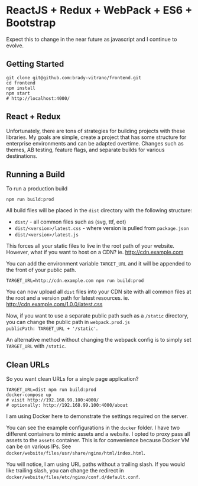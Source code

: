 # ReactJS + Redux + WebPack + ES6 + Bootstrap

Expect this to change in the near future as javascript and I continue to evolve.

## Getting Started

```
git clone git@github.com:brady-vitrano/frontend.git
cd frontend
npm install
npm start
# http://localhost:4000/
```

## React + Redux

Unfortunately, there are tons of strategies for building projects with these libraries. My goals are simple, 
create a project that has some structure for enterprise environments and can be adapted overtime. Changes such as
themes, AB testing, feature flags, and separate builds for various destinations.

## Running a Build

To run a production build

```
npm run build:prod
```

All build files will be placed in the `dist` directory with the following structure:

* `dist/` - all common files such as (svg, ttf, eot)
* `dist/<version>/latest.css` - where version is pulled from `package.json`
* `dist/<version>/latest.js` 

This forces all your static files to live in the root path of your website. However, what if you want to host on a CDN?
ie. http://cdn.example.com
 
You can add the environment variable `TARGET_URL` and it will be appended to the front of your public path.

```
TARGET_URL=http://cdn.example.com npm run build:prod
```

You can now upload all `dist` files into your CDN site with all common files at the root and a version path for latest resources.
ie. http://cdn.example.com/1.0.0/latest.css

Now, if you want to use a separate public path such as a `/static` directory, you can change the public path in `webpack.prod.js`  
`publicPath: TARGET_URL + '/static'`.

An alternative method without changing the webpack config is to simply set `TARGET_URL` with `/static`. 

 
## Clean URLs

So you want clean URLs for a single page application?

```
TARGET_URL=dist npm run build:prod
docker-compose up
# visit http://192.168.99.100:4000/
# optionally: http://192.168.99.100:4000/about
```

I am using Docker here to demonstrate the settings required on the server.

You can see the example configurations in the `docker` folder. I have two different containers to mimic assets and a website. 
I opted to proxy pass all assets to the `assets` container. This is for convenience because Docker VM can be on various IPs.
See `docker/website/files/usr/share/nginx/html/index.html`.

You will notice, I am using URL paths without a trailing slash. If you would like trailing slash, 
you can change the redirect in `docker/website/files/etc/nginx/conf.d/default.conf`.
 
 